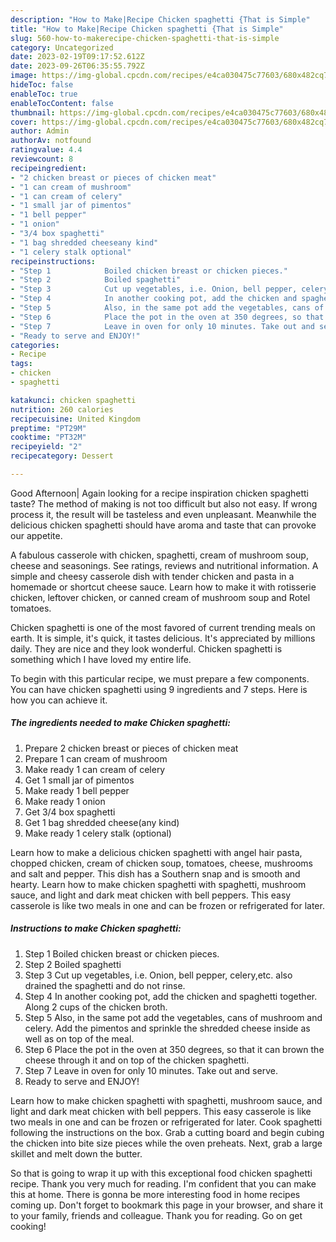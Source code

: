 ```yaml
---
description: "How to Make|Recipe Chicken spaghetti {That is Simple"
title: "How to Make|Recipe Chicken spaghetti {That is Simple"
slug: 560-how-to-makerecipe-chicken-spaghetti-that-is-simple
category: Uncategorized
date: 2023-02-19T09:17:52.612Z
date: 2023-09-26T06:35:55.792Z
image: https://img-global.cpcdn.com/recipes/e4ca030475c77603/680x482cq70/chicken-spaghetti-recipe-main-photo.jpg
hideToc: false
enableToc: true
enableTocContent: false
thumbnail: https://img-global.cpcdn.com/recipes/e4ca030475c77603/680x482cq70/chicken-spaghetti-recipe-main-photo.jpg
cover: https://img-global.cpcdn.com/recipes/e4ca030475c77603/680x482cq70/chicken-spaghetti-recipe-main-photo.jpg
author: Admin
authorAv: notfound
ratingvalue: 4.4
reviewcount: 8
recipeingredient:
- "2 chicken breast or pieces of chicken meat"
- "1 can cream of mushroom"
- "1 can cream of celery"
- "1 small jar of pimentos"
- "1 bell pepper"
- "1 onion"
- "3/4 box spaghetti"
- "1 bag shredded cheeseany kind"
- "1 celery stalk optional"
recipeinstructions:
- "Step 1            Boiled chicken breast or chicken pieces."
- "Step 2            Boiled spaghetti"
- "Step 3            Cut up vegetables, i.e. Onion, bell pepper, celery,etc. also drained the spaghetti and do not rinse."
- "Step 4            In another cooking pot, add the chicken and spaghetti together. Along 2 cups of the chicken broth."
- "Step 5            Also, in the same pot add the vegetables, cans of mushroom and celery. Add the pimentos and sprinkle the shredded cheese inside as well as on top of the meal."
- "Step 6            Place the pot in the oven at 350 degrees, so that it can brown the cheese through it and on top of the chicken spaghetti."
- "Step 7            Leave in oven for only 10 minutes. Take out and serve."
- "Ready to serve and ENJOY!"
categories:
- Recipe
tags:
- chicken
- spaghetti

katakunci: chicken spaghetti 
nutrition: 260 calories
recipecuisine: United Kingdom
preptime: "PT29M"
cooktime: "PT32M"
recipeyield: "2"
recipecategory: Dessert

---
```



Good Afternoon| Again looking for a recipe inspiration chicken spaghetti taste? The method of making is not too difficult but also not easy. If wrong process it, the result will be tasteless and even unpleasant. Meanwhile the delicious chicken spaghetti should have aroma and taste that can provoke our appetite.





A fabulous casserole with chicken, spaghetti, cream of mushroom soup, cheese and seasonings. See ratings, reviews and nutritional information. A simple and cheesy casserole dish with tender chicken and pasta in a homemade or shortcut cheese sauce. Learn how to make it with rotisserie chicken, leftover chicken, or canned cream of mushroom soup and Rotel tomatoes.

Chicken spaghetti is one of the most favored of current trending meals on earth. It is simple, it's quick, it tastes delicious. It's appreciated by millions daily. They are nice and they look wonderful. Chicken spaghetti is something which I have loved my entire life.


To begin with this particular recipe, we must prepare a few components. You can have chicken spaghetti using 9 ingredients and 7 steps. Here is how you can achieve it.

<!--inarticleads1-->

##### The ingredients needed to make Chicken spaghetti:

1. Prepare 2 chicken breast or pieces of chicken meat
1. Prepare 1 can cream of mushroom
1. Make ready 1 can cream of celery
1. Get 1 small jar of pimentos
1. Make ready 1 bell pepper
1. Make ready 1 onion
1. Get 3/4 box spaghetti
1. Get 1 bag shredded cheese(any kind)
1. Make ready 1 celery stalk (optional)


Learn how to make a delicious chicken spaghetti with angel hair pasta, chopped chicken, cream of chicken soup, tomatoes, cheese, mushrooms and salt and pepper. This dish has a Southern snap and is smooth and hearty. Learn how to make chicken spaghetti with spaghetti, mushroom sauce, and light and dark meat chicken with bell peppers. This easy casserole is like two meals in one and can be frozen or refrigerated for later. 

<!--inarticleads2-->

##### Instructions to make Chicken spaghetti:

1. Step 1            Boiled chicken breast or chicken pieces.
1. Step 2            Boiled spaghetti
1. Step 3            Cut up vegetables, i.e. Onion, bell pepper, celery,etc. also drained the spaghetti and do not rinse.
1. Step 4            In another cooking pot, add the chicken and spaghetti together. Along 2 cups of the chicken broth.
1. Step 5            Also, in the same pot add the vegetables, cans of mushroom and celery. Add the pimentos and sprinkle the shredded cheese inside as well as on top of the meal.
1. Step 6            Place the pot in the oven at 350 degrees, so that it can brown the cheese through it and on top of the chicken spaghetti.
1. Step 7            Leave in oven for only 10 minutes. Take out and serve.
1. Ready to serve and ENJOY!

Learn how to make chicken spaghetti with spaghetti, mushroom sauce, and light and dark meat chicken with bell peppers. This easy casserole is like two meals in one and can be frozen or refrigerated for later. Cook spaghetti following the instructions on the box. Grab a cutting board and begin cubing the chicken into bite size pieces while the oven preheats. Next, grab a large skillet and melt down the butter. 

So that is going to wrap it up with this exceptional food chicken spaghetti recipe. Thank you very much for reading. I'm confident that you can make this at home. There is gonna be more interesting food in home recipes coming up. Don't forget to bookmark this page in your browser, and share it to your family, friends and colleague. Thank you for reading. Go on get cooking!
